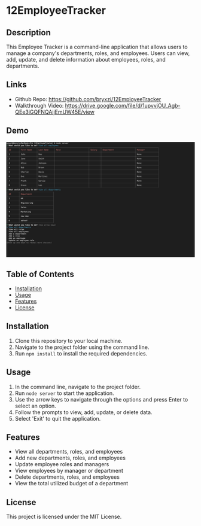 # 12EmployeeTracker

## Description

This Employee Tracker is a command-line application that allows users to manage a company's departments, roles, and employees. Users can view, add, update, and delete information about employees, roles, and departments.

## Links

* Github Repo: https://github.com/bryxzi/12EmployeeTracker
* Walkthrough Video: https://drive.google.com/file/d/1upvvjOU_Agb-QEe3iGQFNQAijEmUW45E/view

## Demo
![demo image](assets/images/demo.png)

## Table of Contents

- [Installation](#installation)
- [Usage](#usage)
- [Features](#features)
- [License](#license)

## Installation

1. Clone this repository to your local machine.
2. Navigate to the project folder using the command line.
3. Run `npm install` to install the required dependencies.

## Usage

1. In the command line, navigate to the project folder.
2. Run `node server` to start the application.
3. Use the arrow keys to navigate through the options and press Enter to select an option.
4. Follow the prompts to view, add, update, or delete data.
5. Select 'Exit' to quit the application.

## Features

- View all departments, roles, and employees
- Add new departments, roles, and employees
- Update employee roles and managers
- View employees by manager or department
- Delete departments, roles, and employees
- View the total utilized budget of a department

## License

This project is licensed under the MIT License.